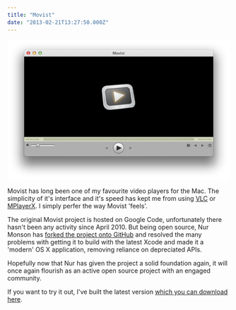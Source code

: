 ```yaml
---
title: "Movist"
date: "2013-02-21T13:27:50.000Z"
---
```


![](2acad8f5-8f05-4c38-ba16-d30aa71bef06.png)

Movist has long been one of my favourite video players for the Mac. The simplicity of it's interface and it's speed has kept me from using [VLC](http://www.videolan.org) or [MPlayerX](http://mplayerx.org). I simply perfer the way Movist 'feels'.

The original Movist project is hosted on Google Code, unfortunately there hasn't been any activity since April 2010. But being open source, Nur Monson has [forked the project onto GitHub](https://github.com/samiamwork/Movist/) and resolved the many problems with getting it to build with the latest Xcode and made it a 'modern' OS X application, removing reliance on depreciated APIs.

Hopefully now that Nur has given the project a solid foundation again, it will once again flourish as an active open source project with an engaged community.

If you want to try it out, I've built the latest version [which you can download here](/s/Movist.zip).
